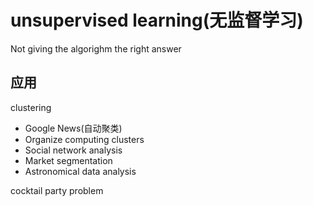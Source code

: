 # unsupervised learning(无监督学习)

Not giving the algorighm the right answer


## 应用

clustering

- Google News(自动聚类)
- Organize computing clusters
- Social network analysis
- Market segmentation
- Astronomical data analysis


cocktail party problem